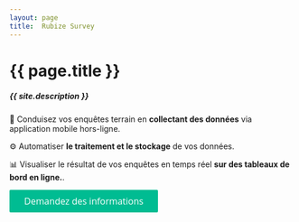 ```yaml
---
layout: page
title:  Rubize Survey
---
```


<h1>{{ page.title }}</h1>
<h5 class="font-weight-light text-secondary">{{ site.description }}</h5>

<div class="pt-4">
  <p class="font-weight-light">
    <span class="mr-2">📝</span>
    Conduisez vos enquêtes terrain en <strong class="text-warning">collectant des données</strong> via application mobile hors-ligne.
  </p>
  <p class="font-weight-light">
    <span class="mr-2">⚙</span>
    Automatiser <strong class="text-warning">le traitement et le stockage</strong> de vos données.
  </p>
  <p class="font-weight-light">
    <span class="mr-2">📊</span>
    Visualiser le résultat de vos enquêtes en temps réel <strong class="text-warning">sur des tableaux de bord en ligne.</strong>.
  </p>
</div>

<div class="py-4">
  <a
    class="typeform-share button"
    href="https://contact243679.typeform.com/to/XFZf0q"
    data-mode="popup"
    style="display:inline-block;text-decoration:none;background-color:#00BC92;color:white;cursor:pointer;font-family:'Open Sans','Helvetica',sans-serif;font-size:16px;line-height:40px;text-align:center;margin:0;height:40px;padding:0px 26px;border-radius:2px;max-width:100%;white-space:nowrap;overflow:hidden;text-overflow:ellipsis;font-weight:400;-webkit-font-smoothing:antialiased;-moz-osx-font-smoothing:grayscale;"
    data-submit-close-delay="0"
    target="_blank">
  Demandez des informations
  </a>
  <script>
    (function() { var qs,js,q,s,d=document, gi=d.getElementById, ce=d.createElement, gt=d.getElementsByTagName, id="typef_orm_share", b="https://embed.typeform.com/"; if(!gi.call(d,id)){ js=ce.call(d,"script"); js.id=id; js.src=b+"embed.js"; q=gt.call(d,"script")[0]; q.parentNode.insertBefore(js,q) } })()
  </script>
</div>


